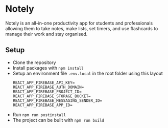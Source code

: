 # Notely
Notely is an all-in-one productivity app for students and professionals allowing them to take notes, make lists, set timers, and use flashcards to manage their work and stay organised.

## Setup
- Clone the repository
- Install packages with `npm install`
- Setup an environment file `.env.local` in the root folder using this layout
  ```env
  REACT_APP_FIREBASE_API_KEY=
  REACT_APP_FIREBASE_AUTH_DOMAIN=
  REACT_APP_FIREBASE_PROJECT_ID=
  REACT_APP_FIREBASE_STORAGE_BUCKET=
  REACT_APP_FIREBASE_MESSAGING_SENDER_ID=
  REACT_APP_FIREBASE_APP_ID=
  ```
- Run `npm run postinstall`
- The project can be built with `npm run build`